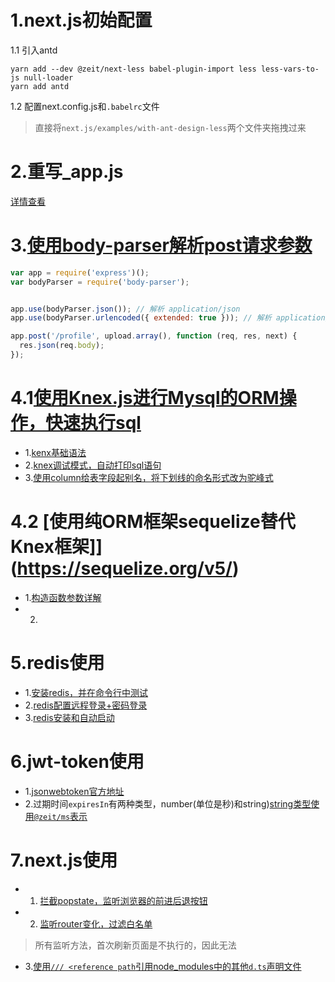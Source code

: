 # 1.next.js初始配置
1.1 引入antd
```
yarn add --dev @zeit/next-less babel-plugin-import less less-vars-to-js null-loader
yarn add antd
```
1.2 配置next.config.js和`.babelrc`文件
> 直接将`next.js/examples/with-ant-design-less`两个文件夹拖拽过来

# 2.重写_app.js
[详情查看](https://nextjs.org/docs#custom-app)

# 3.[使用body-parser解析post请求参数](http://www.expressjs.com.cn/4x/api.html#req.body)
```JavaScript
var app = require('express')();
var bodyParser = require('body-parser');


app.use(bodyParser.json()); // 解析 application/json
app.use(bodyParser.urlencoded({ extended: true })); // 解析 application/x-www-form-urlencoded

app.post('/profile', upload.array(), function (req, res, next) {
  res.json(req.body);
});
```

# 4.1[使用Knex.js进行Mysql的ORM操作，快速执行sql](http://knexjs.org/#Installation)
- 1.[kenx基础语法](http://knexjs.org/#Builder-identifier-syntax)
- 2.[knex调试模式，自动打印sql语句](http://knexjs.org/#Installation-debug)
- 3.[使用column给表字段起别名，将下划线的命名形式改为驼峰式](http://knexjs.org/#Builder-column)

# 4.2 [使用纯ORM框架sequelize替代Knex框架]](https://sequelize.org/v5/)
- 1.[构造函数参数详解](https://sequelize.org/v5/class/lib/sequelize.js~Sequelize.html#instance-constructor-constructor)
- 2.

# 5.redis使用
- 1.[安装redis，并在命令行中测试](https://redis.io/download)
- 2.[redis配置远程登录+密码登录](https://blog.csdn.net/weixin_38628533/article/details/81074895)
- 3.[redis安装和自动启动](https://www.cnblogs.com/zuidongfeng/p/8032505.html)

# 6.jwt-token使用
- 1.[jsonwebtoken官方地址](https://github.com/auth0/node-jsonwebtoken)
- 2.过期时间`expiresIn`有两种类型，number(单位是秒)和string)[string类型使用`@zeit/ms`表示](https://github.com/zeit/ms)


# 7.next.js使用
- 1. [拦截popstate，监听浏览器的前进后退按钮](https://nextjs.org/docs#intercepting-popstate)
- 2. [监听router变化，过滤白名单](https://nextjs.org/docs#router-events)
> 所有监听方法，首次刷新页面是不执行的，因此无法
- 3.[使用`/// <reference path`引用node_modules中的其他`d.ts`声明文件](https://www.jianshu.com/p/c143e7af7c04)